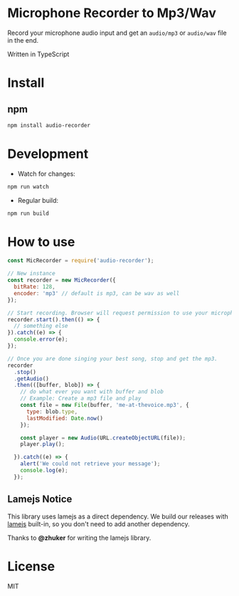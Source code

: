 # Microphone Recorder to Mp3/Wav

Record your microphone audio input and get an ``audio/mp3`` or ``audio/wav`` file in the end.

Written in TypeScript

# Install

## npm

```bash
npm install audio-recorder
```

# Development

- Watch for changes:

```bash
npm run watch
```

- Regular build:

```bash
npm run build
```

# How to use

```js
const MicRecorder = require('audio-recorder');

// New instance
const recorder = new MicRecorder({
  bitRate: 128,
  encoder: 'mp3' // default is mp3, can be wav as well
});

// Start recording. Browser will request permission to use your microphone.
recorder.start().then(() => {
  // something else
}).catch((e) => {
  console.error(e);
});

// Once you are done singing your best song, stop and get the mp3.
recorder
  .stop()
  .getAudio()
  .then(([buffer, blob]) => {
    // do what ever you want with buffer and blob
    // Example: Create a mp3 file and play
    const file = new File(buffer, 'me-at-thevoice.mp3', {
      type: blob.type,
      lastModified: Date.now()
    });

    const player = new Audio(URL.createObjectURL(file));
    player.play();

  }).catch((e) => {
    alert('We could not retrieve your message');
    console.log(e);
  });
```

## Lamejs Notice

This library uses lamejs as a direct dependency. We build our releases with [lamejs](https://github.com/zhuker/lamejs/) built-in, so you don't need to add another dependency.

Thanks to **@zhuker** for writing the lamejs library.

# License

MIT
